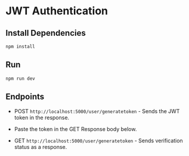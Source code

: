 # JWT Authentication

## Install Dependencies

```npm install```

## Run

```npm run dev```

## Endpoints

* POST ```http://localhost:5000/user/generatetoken``` - Sends the JWT token in the response.

* Paste the token in the GET Response body below.

* GET ```http://localhost:5000/user/generatetoken``` - Sends verification status as a response.
